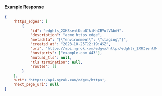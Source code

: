 <!-- Code generated for API Clients. DO NOT EDIT. -->

#### Example Response

```json
{
	"https_edges": [
		{
			"id": "edghts_2XH3sentKcu8IkiHnCBVulVAbd9",
			"description": "acme https edge",
			"metadata": "{\"environment\": \"staging\"}",
			"created_at": "2023-10-25T22:19:45Z",
			"uri": "https://api.ngrok.com/edges/https/edghts_2XH3sentKcu8IkiHnCBVulVAbd9",
			"hostports": ["example.com:443"],
			"mutual_tls": null,
			"tls_termination": null,
			"routes": []
		}
	],
	"uri": "https://api.ngrok.com/edges/https",
	"next_page_uri": null
}
```
